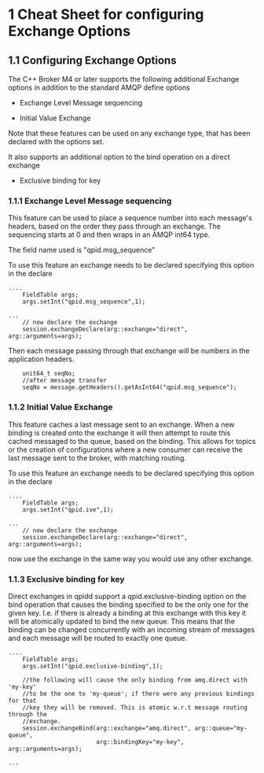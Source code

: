 # <span class="header-section-number">1</span> Cheat Sheet for configuring Exchange Options

## <span class="header-section-number">1.1</span> Configuring Exchange Options

The C++ Broker M4 or later supports the following additional Exchange
options in addition to the standard AMQP define options

-   Exchange Level Message sequencing

-   Initial Value Exchange

Note that these features can be used on any exchange type, that has been
declared with the options set.

It also supports an additional option to the bind operation on a direct
exchange

-   Exclusive binding for key

### <span class="header-section-number">1.1.1</span> Exchange Level Message sequencing

This feature can be used to place a sequence number into each message's
headers, based on the order they pass through an exchange. The
sequencing starts at 0 and then wraps in an AMQP int64 type.

The field name used is "qpid.msg\_sequence"

To use this feature an exchange needs to be declared specifying this
option in the declare

    ....
        FieldTable args;
        args.setInt("qpid.msg_sequence",1);

    ...
        // now declare the exchange
        session.exchangeDeclare(arg::exchange="direct", arg::arguments=args);

Then each message passing through that exchange will be numbers in the
application headers.

        unit64_t seqNo;
        //after message transfer
        seqNo = message.getHeaders().getAsInt64("qpid.msg_sequence");

### <span class="header-section-number">1.1.2</span> Initial Value Exchange

This feature caches a last message sent to an exchange. When a new
binding is created onto the exchange it will then attempt to route this
cached messaged to the queue, based on the binding. This allows for
topics or the creation of configurations where a new consumer can
receive the last message sent to the broker, with matching routing.

To use this feature an exchange needs to be declared specifying this
option in the declare

    ....
        FieldTable args;
        args.setInt("qpid.ive",1);

    ...
        // now declare the exchange
        session.exchangeDeclare(arg::exchange="direct", arg::arguments=args);

now use the exchange in the same way you would use any other exchange.

### <span class="header-section-number">1.1.3</span> Exclusive binding for key

Direct exchanges in qpidd support a qpid.exclusive-binding option on the
bind operation that causes the binding specified to be the only one for
the given key. I.e. if there is already a binding at this exchange with
this key it will be atomically updated to bind the new queue. This means
that the binding can be changed concurrently with an incoming stream of
messages and each message will be routed to exactly one queue.

    ....
        FieldTable args;
        args.setInt("qpid.exclusive-binding",1);

        //the following will cause the only binding from amq.direct with 'my-key' 
        //to be the one to 'my-queue'; if there were any previous bindings for that
        //key they will be removed. This is atomic w.r.t message routing through the
        //exchange.
        session.exchangeBind(arg::exchange="amq.direct", arg::queue="my-queue",
                             arg::bindingKey="my-key", arg::arguments=args);

    ...
